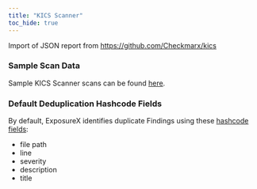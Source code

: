 ```yaml
---
title: "KICS Scanner"
toc_hide: true
---
```

Import of JSON report from <https://github.com/Checkmarx/kics>

### Sample Scan Data
Sample KICS Scanner scans can be found [here](https://github.com/ExposureX/django-ExposureX/tree/master/unittests/scans/kics).

### Default Deduplication Hashcode Fields
By default, ExposureX identifies duplicate Findings using these [hashcode fields](https://docs.exposurex.com/en/working_with_findings/finding_deduplication/about_deduplication/):

- file path
- line
- severity
- description
- title
